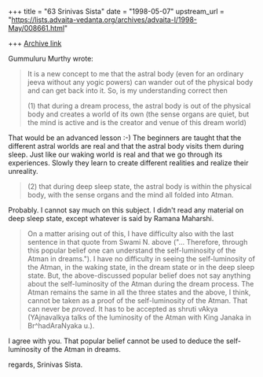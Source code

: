 +++
title = "63 Srinivas Sista"
date = "1998-05-07"
upstream_url = "https://lists.advaita-vedanta.org/archives/advaita-l/1998-May/008661.html"

+++
[Archive link](https://lists.advaita-vedanta.org/archives/advaita-l/1998-May/008661.html)

Gummuluru Murthy wrote:
>
> It is a new concept to me that the astral body (even for an ordinary jeeva
> without any yogic powers) can wander out of the physical body and can get
> back into it. So, is my understanding correct then
>
> (1) that during a dream process, the astral body is out of the physical
> body and creates a world of its own (the sense organs are quiet, but the
> mind is active and is the creator and venue of this dream world)
>

That would be an advanced lesson :-)
The beginners are taught that the different astral worlds are real and that
the astral body visits them during sleep. Just like our waking world is real
and that we go through its experiences. Slowly they learn to create different
realities and realize their unreality.

>
> (2) that during deep sleep state, the astral body is within the physical
> body, with the sense organs and the mind all folded into Atman.

Probably. I cannot say much on this subject. I didn't read any material on
deep sleep state, except whatever is said by Ramana Maharshi.

>
> On a matter arising out of this, I have difficulty also with the last
> sentence in that quote from Swami N. above ("... Therefore, through
> this popular belief one can understand the self-luminosity of the Atman
> in dreams."). I have no difficulty in seeing the self-luminosity of the
> Atman, in the waking state, in the dream state or in the deep sleep state.
> But, the above-discussed popular belief does not say anything about the
> self-luminosity of the Atman during the dream process. The Atman remains
> the same in all the three states and the above, I think, cannot be taken
> as a proof of the self-luminosity of the Atman. That can never be
> *proved*. It has to be accepted as shruti vAkya (YAjnavalkya talks of the
> luminosity of the Atman with King Janaka in Br^hadAraNyaka u.).
>

I agree with you. That popular belief cannot be used to deduce the
self-luminosity of the Atman in dreams.

regards,
Srinivas Sista.


